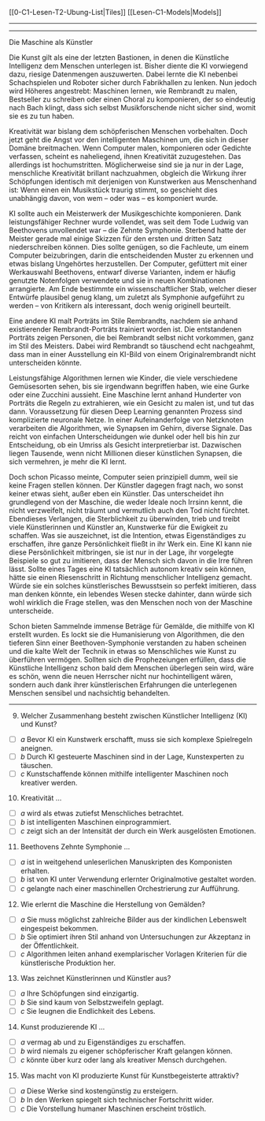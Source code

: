 [[0-C1-Lesen-T2-Ubung-List|Tiles]]
[[Lesen-C1-Models|Models]]

---
---

Die Maschine als Künstler

Die Kunst gilt als eine der letzten Bastionen, in denen die Künstliche Intelligenz dem Menschen unterlegen ist. Bisher diente die KI vorwiegend dazu, riesige Datenmengen auszuwerten. Dabei lernte die KI nebenbei Schachspielen und Roboter sicher durch Fabrikhallen zu lenken. Nun jedoch wird Höheres angestrebt: Maschinen lernen, wie Rembrandt zu malen, Bestseller zu schreiben oder einen Choral zu komponieren, der so eindeutig nach Bach klingt, dass sich selbst Musikforschende nicht sicher sind, womit sie es zu tun haben.

Kreativität war bislang dem schöpferischen Menschen vorbehalten. Doch jetzt geht die Angst vor den intelligenten Maschinen um, die sich in dieser Domäne breitmachen. Wenn Computer malen, komponieren oder Gedichte verfassen, scheint es naheliegend, ihnen Kreativität zuzugestehen. Das allerdings ist hochumstritten. Möglicherweise sind sie ja nur in der Lage, menschliche Kreativität brillant nachzuahmen, obgleich die Wirkung ihrer Schöpfungen identisch mit derjenigen von Kunstwerken aus Menschenhand ist: Wenn einen ein Musikstück traurig stimmt, so geschieht dies unabhängig davon, von wem – oder was – es komponiert wurde.

KI sollte auch ein Meisterwerk der Musikgeschichte komponieren. Dank leistungsfähiger Rechner wurde vollendet, was seit dem Tode Ludwig van Beethovens unvollendet war – die Zehnte Symphonie. Sterbend hatte der Meister gerade mal einige Skizzen für den ersten und dritten Satz niederschreiben können. Dies sollte genügen, so die Fachleute, um einem Computer beizubringen, darin die entscheidenden Muster zu erkennen und etwas bislang Ungehörtes herzustellen. Der Computer, gefüttert mit einer Werkauswahl Beethovens, entwarf diverse Varianten, indem er häufig genutzte Notenfolgen verwendete und sie in neuen Kombinationen arrangierte. Am Ende bestimmte ein wissenschaftlicher Stab, welcher dieser Entwürfe plausibel genug klang, um zuletzt als Symphonie aufgeführt zu werden – von Kritikern als interessant, doch wenig originell beurteilt.

Eine andere KI malt Porträts im Stile Rembrandts, nachdem sie anhand existierender Rembrandt-Porträts trainiert worden ist. Die entstandenen Porträts zeigen Personen, die bei Rembrandt selbst nicht vorkommen, ganz im Stil des Meisters. Dabei wird Rembrandt so täuschend echt nachgeahmt, dass man in einer Ausstellung ein KI-Bild von einem Originalrembrandt nicht unterscheiden könnte.

Leistungsfähige Algorithmen lernen wie Kinder, die viele verschiedene Gemüsesorten sehen, bis sie irgendwann begriffen haben, wie eine Gurke oder eine Zucchini aussieht. Eine Maschine lernt anhand Hunderter von Porträts die Regeln zu extrahieren, wie ein Gesicht zu malen ist, und tut das dann. Voraussetzung für diesen Deep Learning genannten Prozess sind komplizierte neuronale Netze. In einer Aufeinanderfolge von Netzknoten verarbeiten die Algorithmen, wie Synapsen im Gehirn, diverse Signale. Das reicht von einfachen Unterscheidungen wie dunkel oder hell bis hin zur Entscheidung, ob ein Umriss als Gesicht interpretierbar ist. Dazwischen liegen Tausende, wenn nicht Millionen dieser künstlichen Synapsen, die sich vermehren, je mehr die KI lernt.

Doch schon Picasso meinte, Computer seien prinzipiell dumm, weil sie keine Fragen stellen können. Der Künstler dagegen fragt nach, wo sonst keiner etwas sieht, außer eben ein Künstler. Das unterscheidet ihn grundlegend von der Maschine, die weder Ideale noch Irrsinn kennt, die nicht verzweifelt, nicht träumt und vermutlich auch den Tod nicht fürchtet. Ebendieses Verlangen, die Sterblichkeit zu überwinden, trieb und treibt viele Künstlerinnen und Künstler an, Kunstwerke für die Ewigkeit zu schaffen. Was sie auszeichnet, ist die Intention, etwas Eigenständiges zu erschaffen, ihre ganze Persönlichkeit fließt in ihr Werk ein. Eine KI kann nie diese Persönlichkeit mitbringen, sie ist nur in der Lage, ihr vorgelegte Beispiele so gut zu imitieren, dass der Mensch sich davon in die Irre führen lässt. Sollte eines Tages eine KI tatsächlich autonom kreativ sein können, hätte sie einen Riesenschritt in Richtung menschlicher Intelligenz gemacht. Würde sie ein solches künstlerisches Bewusstsein so perfekt imitieren, dass man denken könnte, ein lebendes Wesen stecke dahinter, dann würde sich wohl wirklich die Frage stellen, was den Menschen noch von der Maschine unterscheide.

Schon bieten Sammelnde immense Beträge für Gemälde, die mithilfe von KI erstellt wurden. Es lockt sie die Humanisierung von Algorithmen, die den tieferen Sinn einer Beethoven-Symphonie verstanden zu haben scheinen und die kalte Welt der Technik in etwas so Menschliches wie Kunst zu überführen vermögen. Sollten sich die Prophezeiungen erfüllen, dass die Künstliche Intelligenz schon bald dem Menschen überlegen sein wird, wäre es schön, wenn die neuen Herrscher nicht nur hochintelligent wären, sondern auch dank ihrer künstlerischen Erfahrungen die unterlegenen Menschen sensibel und nachsichtig behandelten.

---

9. Welcher Zusammenhang besteht zwischen Künstlicher Intelligenz (KI) und Kunst?
- [ ] _a_ Bevor KI ein Kunstwerk erschafft, muss sie sich komplexe Spielregeln aneignen.
- [ ] _b_ Durch KI gesteuerte Maschinen sind in der Lage, Kunstexperten zu täuschen.
- [ ] _c_ Kunstschaffende können mithilfe intelligenter Maschinen noch kreativer werden.

10. Kreativität …
- [ ] _a_ wird als etwas zutiefst Menschliches betrachtet.
- [ ] _b_ ist intelligenten Maschinen einprogrammiert.
- [ ] _c_ zeigt sich an der Intensität der durch ein Werk ausgelösten Emotionen.

11. Beethovens Zehnte Symphonie …
- [ ] _a_ ist in weitgehend unleserlichen Manuskripten des Komponisten erhalten.
- [ ] _b_ ist von KI unter Verwendung erlernter Originalmotive gestaltet worden.
- [ ] _c_ gelangte nach einer maschinellen Orchestrierung zur Aufführung.

12. Wie erlernt die Maschine die Herstellung von Gemälden?
- [ ] _a_ Sie muss möglichst zahlreiche Bilder aus der kindlichen Lebenswelt eingespeist bekommen.
- [ ] _b_ Sie optimiert ihren Stil anhand von Untersuchungen zur Akzeptanz in der Öffentlichkeit.
- [ ] _c_ Algorithmen leiten anhand exemplarischer Vorlagen Kriterien für die künstlerische Produktion her.

13. Was zeichnet Künstlerinnen und Künstler aus?
- [ ] _a_ Ihre Schöpfungen sind einzigartig.
- [ ] _b_ Sie sind kaum von Selbstzweifeln geplagt.
- [ ] _c_ Sie leugnen die Endlichkeit des Lebens.

14. Kunst produzierende KI …
- [ ] _a_ vermag ab und zu Eigenständiges zu erschaffen.
- [ ] _b_ wird niemals zu eigener schöpferischer Kraft gelangen können.
- [ ] _c_ könnte über kurz oder lang als kreativer Mensch durchgehen.

15. Was macht von KI produzierte Kunst für Kunstbegeisterte attraktiv?
- [ ] _a_ Diese Werke sind kostengünstig zu ersteigern.
- [ ] _b_ In den Werken spiegelt sich technischer Fortschritt wider.
- [ ] _c_ Die Vorstellung humaner Maschinen erscheint tröstlich.